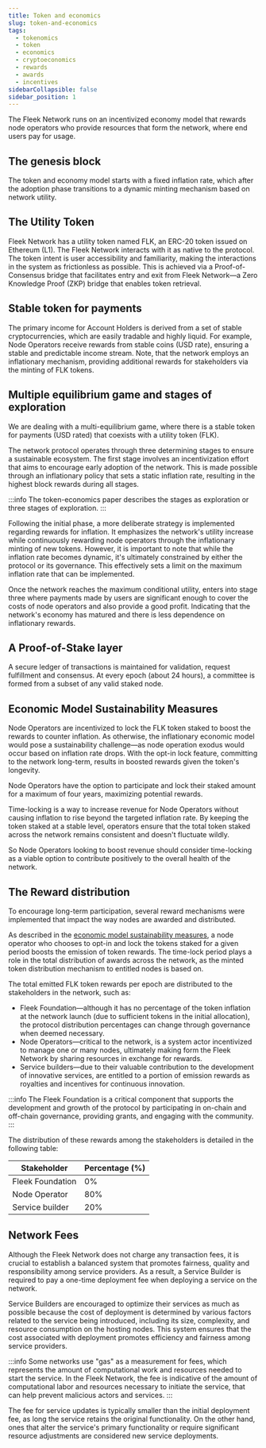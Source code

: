```yaml
---
title: Token and economics
slug: token-and-economics
tags:
  - tokenomics
  - token
  - economics
  - cryptoeconomics
  - rewards
  - awards
  - incentives
sidebarCollapsible: false
sidebar_position: 1
---
```


The Fleek Network runs on an incentivized economy model that rewards node operators who provide resources that form the network, where end users pay for usage.

## The genesis block

The token and economy model starts with a fixed inflation rate, which after the adoption phase transitions to a dynamic minting mechanism based on network utility.

## The Utility Token

Fleek Network has a utility token named FLK, an ERC-20 token issued on Ethereum (L1). The Fleek Network interacts with it as native to the protocol. The token intent is user accessibility and familiarity, making the interactions in the system as frictionless as possible. This is achieved via a Proof-of-Consensus bridge that facilitates entry and exit from Fleek Network—a Zero Knowledge Proof (ZKP) bridge that enables token retrieval.

## Stable token for payments

The primary income for Account Holders is derived from a set of stable cryptocurrencies, which are easily tradable and highly liquid. For example, Node Operators receive rewards from stable coins (USD rate), ensuring a stable and predictable income stream. Note, that the network employs an inflationary mechanism, providing additional rewards for stakeholders via the minting of FLK tokens.

## Multiple equilibrium game and stages of exploration

We are dealing with a multi-equilibrium game, where there is a stable token for payments (USD rated) that coexists with a utility token (FLK).

The network protocol operates through three determining stages to ensure a sustainable ecosystem. The first stage involves an incentivization effort that aims to encourage early adoption of the network. This is made possible through an inflationary policy that sets a static inflation rate, resulting in the highest block rewards during all stages.

:::info
The token-economics paper describes the stages as exploration or three stages of exploration.
:::

Following the initial phase, a more deliberate strategy is implemented regarding rewards for inflation. It emphasizes the network's utility increase while continuously rewarding node operators through the inflationary minting of new tokens. However, it is important to note that while the inflation rate becomes dynamic, it's ultimately constrained by either the protocol or its governance. This effectively sets a limit on the maximum inflation rate that can be implemented.

Once the network reaches the maximum conditional utility, enters into stage three where payments made by users are significant enough to cover the costs of node operators and also provide a good profit. Indicating that the network's economy has matured and there is less dependence on inflationary rewards.

## A Proof-of-Stake layer

A secure ledger of transactions is maintained for validation, request fulfillment and consensus. At every epoch (about 24 hours), a committee is formed from a subset of any valid staked node.

## Economic Model Sustainability Measures

Node Operators are incentivized to lock the FLK token staked to boost the rewards to counter inflation. As otherwise, the inflationary economic model would pose a sustainability challenge—as node operation exodus would occur based on inflation rate drops. With the opt-in lock feature, committing to the network long-term, results in boosted rewards given the token's longevity.

Node Operators have the option to participate and lock their staked amount for a maximum of four years, maximizing potential rewards.

Time-locking is a way to increase revenue for Node Operators without causing inflation to rise beyond the targeted inflation rate. 
By keeping the token staked at a stable level, operators ensure that the total token staked across the network remains consistent and doesn't fluctuate wildly.

So Node Operators looking to boost revenue should consider time-locking as a viable option to contribute positively to the overall health of the network.

## The Reward distribution

To encourage long-term participation, several reward mechanisms were implemented that impact the way nodes are awarded and distributed.

As described in the [economic model sustainability measures](#economic-model-sustainability-measures), a node operator who chooses to opt-in and lock the tokens staked for a given period boosts the emission of token rewards. The time-lock period plays a role in the total distribution of awards across the network, as the minted token distribution mechanism to entitled nodes is based on.

The total emitted FLK token rewards per epoch are distributed to the stakeholders in the network, such as:

- Fleek Foundation—although it has no percentage of the token inflation at the network launch (due to sufficient tokens in the initial allocation), the protocol distribution percentages can change through governance when deemed necessary.
- Node Operators—critical to the network, is a system actor incentivized to manage one or many nodes, ultimately making form the Fleek Network by sharing resources in exchange for rewards.
- Service builders—due to their valuable contribution to the development of innovative services, are entitled to a portion of emission rewards as royalties and incentives for continuous innovation.

:::info
The Fleek Foundation is a critical component that supports the development and growth of the protocol by participating in on-chain and off-chain governance, providing grants, and engaging with the community.
:::

The distribution of these rewards among the stakeholders is detailed in the following table:

| Stakeholder       |    Percentage (%)    |
|-------------------|----------------------|
| Fleek Foundation  |           0%         |
| Node Operator     |          80%         |
| Service builder   |          20%         |

## Network Fees

Although the Fleek Network does not charge any transaction fees, it is crucial to establish a balanced system that promotes fairness, quality and responsibility among service providers. As a result, a Service Builder is required to pay a one-time deployment fee when deploying a service on the network.

Service Builders are encouraged to optimize their services as much as possible because the cost of deployment is determined by various factors related to the service being introduced, including its size, complexity, and resource consumption on the hosting nodes. This system ensures that the cost associated with deployment promotes efficiency and fairness among service providers.

:::info
Some networks use "gas" as a measurement for fees, which represents the amount of computational work and resources needed to start the service. In the Fleek Network, the fee is indicative of the amount of computational labor and resources necessary to initiate the service, that can help prevent malicious actors and services.
:::

The fee for service updates is typically smaller than the initial deployment fee, as long the service retains the original functionality. On the other hand, ones that alter the service's primary functionality or require significant resource adjustments are considered new service deployments.